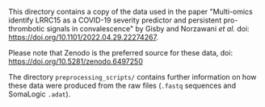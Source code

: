 This directory contains a copy of the data used in the paper "Multi-omics identify LRRC15 as a COVID-19 severity predictor and persistent pro-thrombotic signals in convalescence" by Gisby and Norzawani _et al._ doi: https://doi.org/10.1101/2022.04.29.22274267.

Please note that Zenodo is the preferred source for these data, doi: https://doi.org/10.5281/zenodo.6497250

The directory `preprocessing_scripts/` contains further information on how these data were produced from the raw files (`.fastq` sequences and SomaLogic `.adat`).
